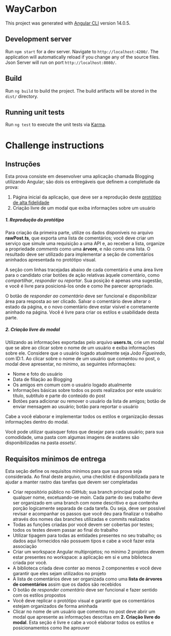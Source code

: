 # WayCarbon

This project was generated with [Angular CLI](https://github.com/angular/angular-cli) version 14.0.5.

## Development server

Run `npm start` for a dev server. Navigate to `http://localhost:4200/`. The application will automatically reload if you change any of the source files. Json Server will run on port `http://localhost:8080/`.

## Build

Run `ng build` to build the project. The build artifacts will be stored in the `dist/` directory.

## Running unit tests

Run `ng test` to execute the unit tests via [Karma](https://karma-runner.github.io).

# Challenge instructions

## Instruções

Esta prova consiste em desenvolver uma aplicação chamada Blogging utilizando Angular; são dois os entregáveis que definem a completude da prova:
1. Página inicial da aplicação, que deve ser a reprodução deste [protótipo de alta fidelidade](https://www.figma.com/file/Zc4eaNKpuE2fLhL1cGzgLq/Prot%C3%B3tipo-para-o-teste-do-frontend?node-id=0%3A1)
2. Criação livre de um modal que exiba informações sobre um usuário

##### 1. Reprodução do protótipo
Para criação da primeira parte, utilize os dados disponíveis no arquivo **rawPost.ts**, que exporta uma lista de comentários; você deve criar um serviço que simule uma requisição a uma API e, ao receber a lista, organize a propriedade *comments* como uma **árvore**, e não como uma lista. O resultado deve ser utilizado para implementar a seção de comentários aninhados apresentada no protótipo visual.

A seção com linhas tracejadas abaixo de cada comentário é uma área livre para o candidato criar botões de ação relativas àquele comentário, como *compartilhar*, *responder* ou *reportar*. Sua posição é apenas uma sugestão, e você é livre para posicioná-los onde e como lhe parecer apropriado.

O botão de *responder ao comentário* deve ser funcional e disponibilizar área para resposta ao ser clicado. Salvar o comentário deve alterar o estado da página, e o novo comentário deve estar visível e corretamente aninhado na página. Você é livre para criar os estilos e usabilidade desta parte.

##### 2. Criação livre do modal
Utilizando as informações exportadas pelo arquivo **users.ts**, crie um modal que se abre ao clicar sobre o nome de um usuário e exiba informações sobre ele. Considere que o usuário logado atualmente seja *João Figueiredo*, com ID:1. Ao clicar sobre o nome de um usuário que comentou no post, o modal deve apresentar, no mínimo, as seguintes informações:
- Nome e foto do usuário
- Data de filiação ao Blogging
- Os amigos em comum com o usuário logado atualmente
- Informações básicas sobre todos os posts realizados por este usuário: título, subtítulo e parte do conteúdo do post
- Botões para adicionar ou remover o usuário da lista de amigos; botão de enviar mensagem ao usuário; botão para reportar o usuário

Cabe a você elaborar e implementar todos os estilos e organização dessas informações dentro do modal.

Você pode utilizar quaisquer fotos que desejar para cada usuário; para sua comodidade, uma pasta com algumas imagens de avatares são disponibilizadas na pasta *assets/*.


## Requisitos mínimos de entrega
Esta seção define os requisitos mínimos para que sua prova seja considerada. Ao final deste arquivo, uma checklist é disponibilizada para te ajudar a manter rastro das tarefas que devem ser completadas

- Criar repositório público no GitHub; sua branch principal pode ter qualquer nome, excetuando-se *main*. Cada parte do seu trabalho deve ser organizado em uma branch com nome descritivo e que contenha porção logicamente separada de cada tarefa. Ou seja, deve ser possível revisar e acompanhar os passos que você deu para finalizar o trabalho através dos nomes das branches utilizadas e commits realizados
- Todas as funções criadas por você devem ser cobertas por testes; todos os testes devem passar ao final do trabalho
- Utilizar tipagem para todas as entidades presentes no seu trabalho; os dados aqui fornecidos não possuem tipos e cabe a você fazer esta associação
- Criar um workspace Angular multiprojetos; no mínimo 2 projetos devem estar presentes no workspace: a aplicação em si e uma biblioteca criada por você.
- A biblioteca criada deve conter ao menos 2 componentes e você deve garantir que eles sejam utilizados no projeto
- A lista de comentários deve ser organizada como uma **lista de árvores de comentários** assim que os dados são recebidos
- O botão de *responder comentário* deve ser funcional e fazer sentido com os estilos propostos
- Você deve replicar o protótipo visual e garantir que os comentários estejam organizados de forma aninhada
- Clicar no nome de um usuário que comentou no post deve abrir um modal que apresente as informações descritas em **2. Criação livre do modal**. Esta seção é livre e cabe a você elaborar todos os estilos e posicionamentos como lhe aprouver

